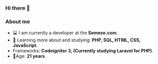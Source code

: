 ### Hi there 👋

<!--
**ThomasMoraes02/ThomasMoraes02** is a ✨ _special_ ✨ repository because its `README.md` (this file) appears on your GitHub profile.
<p align="center">
  <!-- <a href="#">
    <img align="center" width="280" src="signature.png" />
  </a> -->
 <!-- <a href="#">
    <img align="center" width="40%" src="https://github.com/Cahmoraes/Cahmoraes/blob/main/img/programmer.gif" />
  </a>
</p> -->


### About me

- 💻 I am currently a developer at the **Semexe.com**.
- 🌱 Learning more about and studying: **PHP, SQL, HTML, CSS, JavaScript**.
- Frameworks: **Codeigniter 3, (Currently studying Laravel for PHP)**.
- 👨‍Age: **21 years**.

